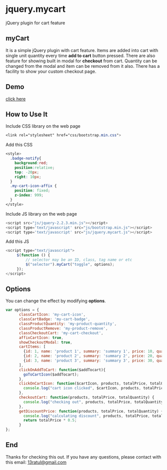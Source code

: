jquery.mycart
===============
jQuery plugin for cart feature
## myCart
It is a simple jQuery plugin with cart feature. Items are added into cart with single unit quantity every time **add to cart** button pressed. There are also feature for showing built in modal for **checkout** from cart. Quantity can be changed from the modal and item can be removed from it also. There has a facility to show your custom checkout page.
## Demo
[click here](http://asraf-uddin-ahmed.github.io/jquery.mycart/demo.html)
## How to Use It
Include CSS library on the web page
```css
<link rel="stylesheet" href="css/bootstrap.min.css">
```
Add this CSS
```css
<style>
  .badge-notify{
    background:red;
    position:relative;
    top: -20px;
    right: 10px;
  }
  .my-cart-icon-affix {
    position: fixed;
    z-index: 999;
  }
</style>
```
Include JS library on the web page
```javascript
<script src="js/jquery-2.2.3.min.js"></script>
<script type='text/javascript' src="js/bootstrap.min.js"></script>
<script type='text/javascript' src="js/jquery.mycart.js"></script>
```
Add this JS
```javascript
<script type="text/javascript">
     $(function () {
         // selector may be an ID, class, tag name or etc
         $("selector").myCart("toggle", options);
     });
</script>
```
## Options
You can change the effect by modifying **options**.
```javascript
var options = {
      classCartIcon: 'my-cart-icon',
      classCartBadge: 'my-cart-badge',
      classProductQuantity: 'my-product-quantity',
      classProductRemove: 'my-product-remove',
      classCheckoutCart: 'my-cart-checkout',
      affixCartIcon: true,
      showCheckoutModal: true,
      cartItems: [
        {id: 1, name: 'product 1', summary: 'summary 1', price: 10, quantity: 1, image: 'images/img_1.png'},
        {id: 2, name: 'product 2', summary: 'summary 2', price: 20, quantity: 2, image: 'images/img_2.png'},
        {id: 3, name: 'product 3', summary: 'summary 3', price: 30, quantity: 1, image: 'images/img_3.png'}
      ],
      clickOnAddToCart: function($addTocart){
        goToCartIcon($addTocart);
      },
      clickOnCartIcon: function($cartIcon, products, totalPrice, totalQuantity) {
        console.log("cart icon clicked", $cartIcon, products, totalPrice, totalQuantity);
      },
      checkoutCart: function(products, totalPrice, totalQuantity) {
        console.log("checking out", products, totalPrice, totalQuantity);
      },
      getDiscountPrice: function(products, totalPrice, totalQuantity) {
        console.log("calculating discount", products, totalPrice, totalQuantity);
        return totalPrice * 0.5;
      }
};
```
## End
Thanks for checking this out. If you have any questions, please contact with this email: 13ratul@gmail.com

